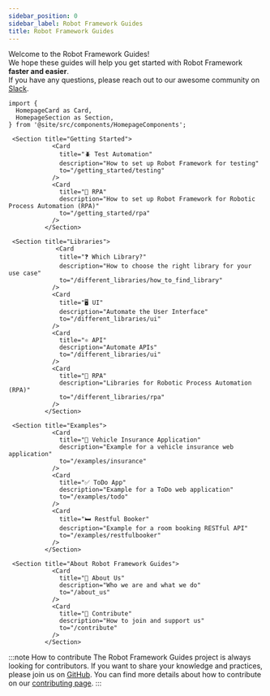 ```yaml
---
sidebar_position: 0
sidebar_label: Robot Framework Guides
title: Robot Framework Guides
---
```


Welcome to the Robot Framework Guides!  
We hope these guides will help you get started with Robot Framework **faster and easier**.  
If you have any questions, please reach out to our awesome community on [Slack](https://robotframework.slack.com/).

```mdx-code-block
import {
  HomepageCard as Card,
  HomepageSection as Section,
} from '@site/src/components/HomepageComponents';

 <Section title="Getting Started">
            <Card
              title="🪲 Test Automation"
              description="How to set up Robot Framework for testing"
              to="/getting_started/testing"
            />
            <Card
              title="🤖 RPA"
              description="How to set up Robot Framework for Robotic Process Automation (RPA)"
              to="/getting_started/rpa"
            />
          </Section>

 <Section title="Libraries">
             <Card
              title="❓ Which Library?"
              description="How to choose the right library for your use case"
              to="/different_libraries/how_to_find_library"
            />
            <Card
              title="🖥️ UI"
              description="Automate the User Interface"
              to="/different_libraries/ui"
            />
            <Card
              title="⚛️ API"
              description="Automate APIs"
              to="/different_libraries/ui"
            />
            <Card
              title="🤖 RPA"
              description="Libraries for Robotic Process Automation (RPA)"
              to="/different_libraries/rpa"
            />
          </Section>

 <Section title="Examples">
            <Card
              title="🚗 Vehicle Insurance Application"
              description="Example for a vehicle insurance web application"
              to="/examples/insurance"
            />
            <Card
              title="✅ ToDo App"
              description="Example for a ToDo web application"
              to="/examples/todo"
            />
            <Card
              title="🛏️ Restful Booker"
              description="Example for a room booking RESTful API"
              to="/examples/restfulbooker"
            />
          </Section>

 <Section title="About Robot Framework Guides">
            <Card
              title="👥 About Us"
              description="Who we are and what we do"
              to="/about_us"
            />
            <Card
              title="🤟 Contribute"
              description="How to join and support us"
              to="/contribute"
            />
          </Section>
```



:::note How to contribute
The Robot Framework Guides project is always looking for contributors.
If you want to share your knowledge and practices, please join us on [GitHub](https://github.com/MarketSquare/robotframeworkguides).
You can find more details about how to contribute on our [contributing page](contribute.md).
:::

